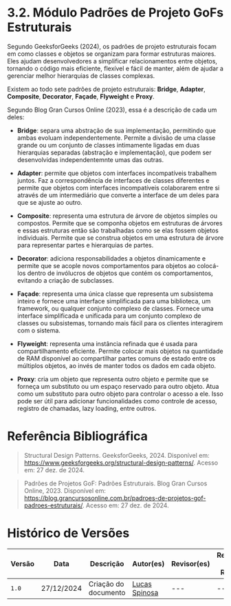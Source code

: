 # 3.2. Módulo Padrões de Projeto GoFs Estruturais

Segundo GeeksforGeeks (2024), os padrões de projeto estruturais focam em como classes e objetos se organizam para formar estruturas maiores. Eles ajudam desenvolvedores a simplificar relacionamentos entre objetos, tornando o código mais eficiente, flexível e fácil de manter, além de ajudar a gerenciar melhor hierarquias de classes complexas.

Existem ao todo sete padrões de projeto estruturais: **Bridge**, **Adapter**, **Composite**, **Decorator**, **Façade**, **Flyweight** e **Proxy**.

Segundo Blog Gran Cursos Online (2023), essa é a descrição de cada um deles:

- **Bridge**: separa uma abstração de sua implementação, permitindo que ambas evoluam independentemente. Permite a divisão de uma classe grande ou um conjunto de classes intimamente ligadas em duas hierarquias separadas (abstração e implementação), que podem ser desenvolvidas independentemnte umas das outras.

- **Adapter**: permite que objetos com interfaces incompatíveis trabalhem juntos. Faz a correspondência de interfaces de classes diferentes e permite que objetos com interfaces incompatíveis colaborarem entre si através de um intermediário que converte a interface de um deles para que se ajuste ao outro. 

- **Composite**: representa uma estrutura de árvore de objetos simples ou compostos. Permite que se componha objetos em estruturas de árvores e essas estruturas então são trabalhadas como se elas fossem objetos individuais. Permite que se construa objetos em uma estrutura de árvore para representar partes e hierarquias de partes. 

- **Decorator**: adiciona responsabilidades a objetos dinamicamente e permite que se acople novos comportamentos para objetos ao colocá-los dentro de invólucros de objetos que contém os comportamentos, evitando a criação de subclasses. 

- **Façade**: representa uma única classe que representa um subsistema inteiro e fornece uma interface simplificada para uma biblioteca, um framework, ou qualquer conjunto complexo de classes. Fornece uma interface simplificada e unificada para um conjunto complexo de classes ou subsistemas, tornando mais fácil para os clientes interagirem com o sistema. 

- **Flyweight**: representa uma instância refinada que é usada para compartilhamento eficiente. Permite colocar mais objetos na quantidade de RAM disponível ao compartilhar partes comuns de estado entre os múltiplos objetos, ao invés de manter todos os dados em cada objeto.

- **Proxy**: cria um objeto que representa outro objeto e permite que se forneça um substituto ou um espaço reservado para outro objeto. Atua como um substituto para outro objeto para controlar o acesso a ele. Isso pode ser útil para adicionar funcionalidades como controle de acesso, registro de chamadas, lazy loading, entre outros.

# Referência Bibliográfica

> Structural Design Patterns. GeeksforGeeks, 2024. Disponível em: <https://www.geeksforgeeks.org/structural-design-patterns/>. Acesso em: 27 dez. de 2024.

> Padrões de Projetos GoF: Padrões Estruturais. Blog Gran Cursos Online, 2023. Disponível em: <https://blog.grancursosonline.com.br/padroes-de-projetos-gof-padroes-estruturais/>. Acesso em: 27 dez. de 2024.

# Histórico de Versões

| Versão | Data       | Descrição            | Autor(es)                                        | Revisor(es) | Resultado da Revisão |
| ------ | ---------- | -------------------- | ------------------------------------------------ | ----------- | -------------------- |
| `1.0`  | 27/12/2024 | Criação do documento | [Lucas Spinosa](https://github.com/LucasSpinosa) | ---         | ---                  |
